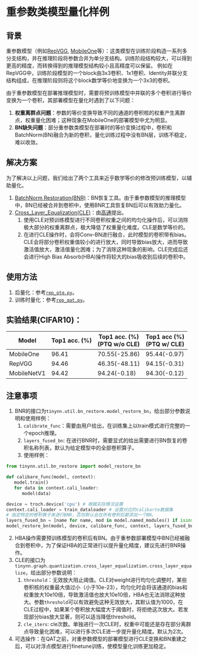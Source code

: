 # 重参数类模型量化样例

## 背景

重参数模型（例如[RepVGG](https://arxiv.org/abs/2101.03697), [MobileOne](https://arxiv.org/abs/2206.04040)等）：这类模型在训练阶段构造一系列多分支结构，并在推理阶段将参数合并为单分支结构。训练阶段结构较大，可以得到更高的精度，而转换得到的推理模型结构较小且高精度可以保留。
例如在RepVGG中，训练阶段模型的一个block由3x3卷积、1x1卷积、Identity并联分支结构组成，在推理阶段则将这个block数学等价地变换为一个3x3的卷积。

由于重参数模型在部署推理模型时，需要将预训练模型中并联的多个卷积进行等价变换为一个卷积，其部署模型在量化时遇到了以下问题：
1. **权重离群点问题**：参数的等价变换导致不同的通道的卷积核的权重产生离群点，权重量化困难；这种现象在MobileOne的部署模型中尤为明显。
2. **BN缺失问题**：部分重参数类模型在部署时的等价变换过程中，卷积和BatchNorm(BN)融合为新的卷积，量化训练过程中没有BN层，训练不稳定，难以收敛。

## 解决方案

为了解决以上问题，我们给出了两个工具来近乎数学等价的修改预训练模型，以辅助量化。
1. [BatchNorm Restoration(BNR)](../../../tinynn/util/bn_restore.py)：BN恢复工具。由于重参数模型的推理模型中，BN已经被合并到卷积中，使用BNR工具恢复BN后可以有效助力量化。
2. [Cross_Layer_Equalization(CLE)](../../../tinynn/graph/quantization/cross_layer_equalization.py)：由[高通](https://arxiv.org/abs/1906.04721)提出。
   1. 使用CLE对预训练模型进行不同卷积权重之间的均匀化操作后，可以消除极大部分的权重离群点，极大降低了权重量化难度。CLE是数学等价的。
   2. 在进行CLE操作时，会将Conv-BN进行融合，此时模型的卷积带有bias。CLE会将部分卷积权重值较小的进行放大，同时导致bias放大，进而导致激活值放大，激活值量化困难；为了消除这种现象的影响，CLE完成后还会进行High Bias Absorb(HBA)操作将较大的bias吸收到后续的卷积中。

## 使用方法

1. 后量化：参考[`rep_ptq.py`](rep_ptq.py)。
2. 训练时量化：参考[`rep_qat.py`](rep_qat.py)。

## 实验结果(CIFAR10)：
| Model       | Top1 acc. (%) | Top1 acc. (%)<br/>(PTQ w/o CLE) | Top1 acc (%)<br/>(PTQ w/ CLE) |
|-------------|---------------|---------------------------------|-------------------------------|
| MobileOne   | 96.41         | 70.55(-25.86)                   | 95.44(-0.97)                  |
| RepVGG      | 94.46         | 46.35(-48.11)                   | 94.15(-0.31)                  |
| MobileNetV1 | 94.42         | 94.24(-0.18)                    | 94.30(-0.12)                  |

## 注意事项

1. BNR的接口为`tinynn.util.bn_restore.model_restore_bn`，给出部分参数说明和使用样例：
   1. `calibrate_func`：需要由用户给出，在训练集上以train模式进行完整的一个epoch推理。
   2. `layers_fused_bn`: 在进行BNR时，需要显式的给出需要进行BN恢复的卷积名称列表，默认为给定模型中的全部卷积算子。
   3. 使用样例：
```python
from tinynn.util.bn_restore import model_restore_bn

def calibare_func(model, context):
   model.train()
   for data in context.cali_loader:
      model(data)

device = troch.device('cpu') # 根据实际情况设置
context.cali_loader = train_dataloader # 设置对应的calibarte数据集
# 指定特定的卷积算子来进行BNR，否则默认会在所有卷积后都添加一个BN。
layers_fused_bn = [name for name, mod in model.named_modules() if isinstance(mod, torch.nn.Conv2d) and 'reparam' in name]
model_restore_bn(model, device, calibare_func, context, layers_fused_bn=layers_fused_bn)
```
2. HBA操作需要预训练模型的卷积后有BN。由于重参数部署模型中BN已经被融合到卷积中，为了保证HBA的正常进行以提升量化精度，建议先进行BNR操作。
3. CLE的接口为`tinynn.graph.quantization.cross_layer_equalization.cross_layer_equalize`，给出部分参数说明：
   1. `threshold`：无效放大阻止阈值。CLE对weight进行均匀化调整时，某些卷积核的权重最大值过小（小于10e-23），均匀化时会将该通道的bias和权重放大10e10倍，导致激活值也放大10e10倍，HBA也无法消除这种放大。参数`threshold`可以有效避免这种无效放大，其默认值为1000，在CLE过程中，如果某个卷积放大幅度大于阈值时，将拒绝这次放大。若发现部分bias放大显著，则可以适当降低threshold。
   2. `cle_iters`: cle次数。单独进行一次CLE时，权重中可能还是存在部分离群点导致量化困难，可以进行多次CLE进一步提升量化精度。默认为2次。
4. 可选操作：在QAT之前，对重参数模型的部署模型进行CLE变换和BN重建之后，可以对浮点模型进行finetune训练，使模型量化训练更加稳定。
